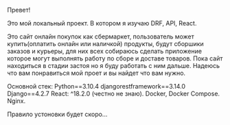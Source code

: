 Превет!

Это мой локальный проект. В котором я изучаю DRF, API, React.

Это сайт онлайн покупок как сбермаркет, пользователь может купить(оплатить онлайн или наличкой) продукты, будут сборшики заказов и курьеры, для них всех собираюсь сделать приложение которое могут выполнять работу по сборе и доставе товаров.
Пока сайт находиться в стадии застоя но я буду работать с ним дальше. Надеюсь что  вам понравиться мой проет и вы найдет что вам нужно.

Основной стек:
Python==3.10.4
djangorestframework==3.14.0
Django==4.2.7
React: ^18.2.0 (честно не знаю).
Docker, Docker Compose.
Nginx.

Правило устоновки будет скоро...
